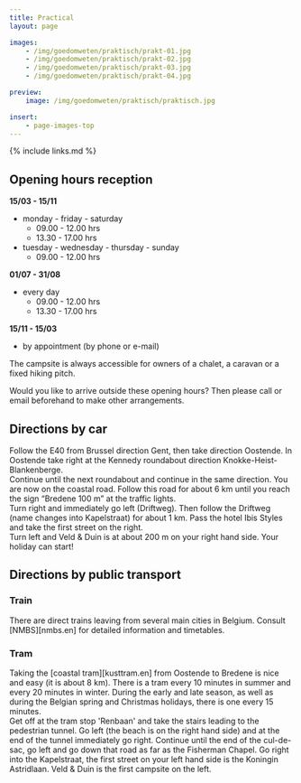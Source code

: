 ```yaml
---
title: Practical
layout: page

images:
    - /img/goedomweten/praktisch/prakt-01.jpg
    - /img/goedomweten/praktisch/prakt-02.jpg
    - /img/goedomweten/praktisch/prakt-03.jpg
    - /img/goedomweten/praktisch/prakt-04.jpg

preview:
    image: /img/goedomweten/praktisch/praktisch.jpg

insert:
    - page-images-top
---
```


{% include links.md %}


## Opening hours reception


<B>15/03 - 15/11</B>
- monday - friday - saturday
    - 09.00 - 12.00 hrs
    - 13.30 - 17.00 hrs
- tuesday - wednesday - thursday - sunday
    - 09.00 - 12.00 hrs

<B>01/07 - 31/08</B>
- every day
    - 09.00 - 12.00 hrs
    - 13.30 - 17.00 hrs

<B>15/11 - 15/03</B>
- by appointment (by phone or e-mail)


The campsite is always accessible for owners of a chalet, a caravan or a fixed hiking pitch.

Would you like to arrive outside these opening hours? Then please call or email beforehand to make other arrangements.


## Directions by car

Follow the E40 from Brussel direction Gent, then take direction Oostende. In Oostende take right at the Kennedy roundabout direction Knokke-Heist- Blankenberge.<br>
Continue until the next roundabout and continue in the same direction. You are now on the coastal road. Follow this road for about 6 km until you reach the sign “Bredene 100 m” at the traffic lights.<br>
Turn right and immediately go left (Driftweg). Then follow the Driftweg (name changes into Kapelstraat) for about 1 km. Pass the hotel Ibis Styles and take the first street on the right.<br>
Turn left and Veld & Duin is at about 200 m on your right hand side. Your holiday can start!

## Directions by public transport


### Train

There are direct trains leaving from several main cities in Belgium. Consult [NMBS][nmbs.en] for detailed information and timetables.

### Tram

Taking the [coastal tram][kusttram.en] from Oostende to Bredene is nice and easy (it is about 8 km). There is a tram every 10 minutes in summer and every 20 minutes in winter. During the early and late season, as well as during the Belgian spring and Christmas holidays, there is one every 15 minutes.<br>
Get off at the tram stop 'Renbaan' and take the stairs leading to the pedestrian tunnel. Go left (the beach is on the right hand side) and at the end of the tunnel immediately go right. Continue until the end of the cul-de-sac, go left and go down that road as far as the Fisherman Chapel. Go right into the Kapelstraat, the first street on your left hand side is the Koningin Astridlaan. Veld & Duin is the first campsite on the left.
